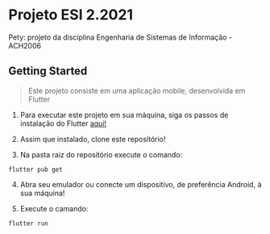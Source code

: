 # Projeto ESI 2.2021

Pety: projeto da disciplina Engenharia de Sistemas de Informação - ACH2006

## Getting Started

> Este projeto consiste em uma aplicação mobile, desenvolvida em Flutter

1. Para executar este projeto em sua máquina, siga os passos de instalação do Flutter [aqui!](https://flutter.dev/docs/get-started/install)

2. Assim que instalado, clone este reposítório!

3. Na pasta raiz do repositório execute o comando:
```
flutter pub get
```

4. Abra seu emulador ou conecte um dispositivo, de preferência Android, à sua máquina!

5. Execute o camando:
```
flutter run
```
